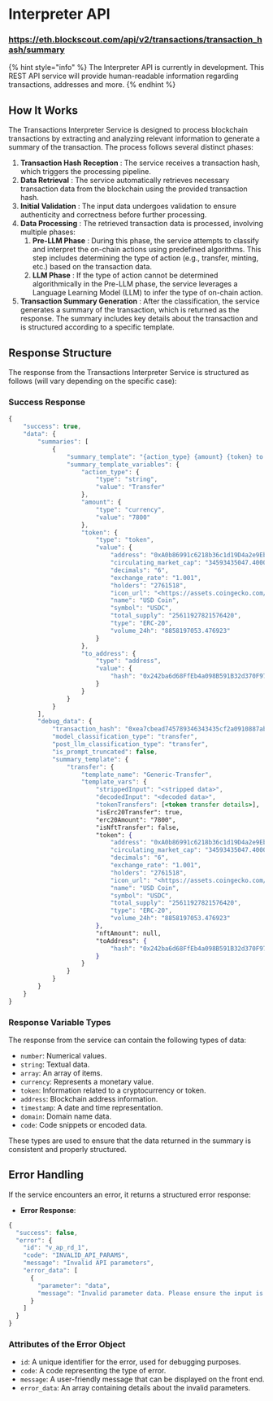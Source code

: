 # Interpreter API

### https://eth.blockscout.com/api/v2/transactions/transaction_hash/summary

{% hint style="info" %}
The Interpreter API is currently in development. This REST API service will provide human-readable information regarding transactions, addresses and more.&#x20;
{% endhint %}

## How It Works

The Transactions Interpreter Service is designed to process blockchain transactions by extracting and analyzing relevant information to generate a summary of the transaction. The process follows several distinct phases:

1. **Transaction Hash Reception** : The service receives a transaction hash, which triggers the processing pipeline.
2. **Data Retrieval** : The service automatically retrieves necessary transaction data from the blockchain using the provided transaction hash.
3. **Initial Validation** : The input data undergoes validation to ensure authenticity and correctness before further processing.
4. **Data Processing** : The retrieved transaction data is processed, involving multiple phases:
   1. **Pre-LLM Phase** : During this phase, the service attempts to classify and interpret the on-chain actions using predefined algorithms. This step includes determining the type of action (e.g., transfer, minting, etc.) based on the transaction data.
   2. **LLM Phase** : If the type of action cannot be determined algorithmically in the Pre-LLM phase, the service leverages a Language Learning Model (LLM) to infer the type of on-chain action.
5. **Transaction Summary Generation** : After the classification, the service generates a summary of the transaction, which is returned as the response. The summary includes key details about the transaction and is structured according to a specific template.

## Response Structure

The response from the Transactions Interpreter Service is structured as follows (will vary depending on the specific case):

### **Success Response**

```jsx
{
    "success": true,
    "data": {
        "summaries": [
            {
                "summary_template": "{action_type} {amount} {token} to {to_address}",
                "summary_template_variables": {
                    "action_type": {
                        "type": "string",
                        "value": "Transfer"
                    },
                    "amount": {
                        "type": "currency",
                        "value": "7800"
                    },
                    "token": {
                        "type": "token",
                        "value": {
                            "address": "0xA0b86991c6218b36c1d19D4a2e9Eb0cE3606eB48",
                            "circulating_market_cap": "34593435047.40006",
                            "decimals": "6",
                            "exchange_rate": "1.001",
                            "holders": "2761518",
                            "icon_url": "<https://assets.coingecko.com/coins/images/6319/small/usdc.png?1696506694>",
                            "name": "USD Coin",
                            "symbol": "USDC",
                            "total_supply": "25611927821576420",
                            "type": "ERC-20",
                            "volume_24h": "8858197053.476923"
                        }
                    },
                    "to_address": {
                        "type": "address",
                        "value": {
                            "hash": "0x242ba6d68FfEb4a098B591B32d370F973FF882B7"
                        }
                    }
                }
            }
        ],
        "debug_data": {
            "transaction_hash": "0xea7cbead745789346343435cf2a0910887ab0ebef08af07cbd2f0920a2c628da",
            "model_classification_type": "transfer",
            "post_llm_classification_type": "transfer",
            "is_prompt_truncated": false,
            "summary_template": {
                "transfer": {
                    "template_name": "Generic-Transfer",
                    "template_vars": {
                        "strippedInput": "<stripped data>",
                        "decodedInput": "<decoded data>",
                        "tokenTransfers": [<token transfer details>],
                        "isErc20Transfer": true,
                        "erc20Amount": "7800",
                        "isNftTransfer": false,
                        "token": {
                            "address": "0xA0b86991c6218b36c1d19D4a2e9Eb0cE3606eB48",
                            "circulating_market_cap": "34593435047.40006",
                            "decimals": "6",
                            "exchange_rate": "1.001",
                            "holders": "2761518",
                            "icon_url": "<https://assets.coingecko.com/coins/images/6319/small/usdc.png?1696506694>",
                            "name": "USD Coin",
                            "symbol": "USDC",
                            "total_supply": "25611927821576420",
                            "type": "ERC-20",
                            "volume_24h": "8858197053.476923"
                        },
                        "nftAmount": null,
                        "toAddress": {
                            "hash": "0x242ba6d68FfEb4a098B591B32d370F973FF882B7"
                        }
                    }
                }
            }
        }
    }
}

```

### **Response Variable Types**

The response from the service can contain the following types of data:

- `number`: Numerical values.
- `string`: Textual data.
- `array`: An array of items.
- `currency`: Represents a monetary value.
- `token`: Information related to a cryptocurrency or token.
- `address`: Blockchain address information.
- `timestamp`: A date and time representation.
- `domain`: Domain name data.
- `code`: Code snippets or encoded data.

These types are used to ensure that the data returned in the summary is consistent and properly structured.

## Error Handling

If the service encounters an error, it returns a structured error response:

- **Error Response**:

```jsx
{
  "success": false,
  "error": {
    "id": "v_ap_rd_1",
    "code": "INVALID_API_PARAMS",
    "message": "Invalid API parameters",
    "error_data": [
      {
        "parameter": "data",
        "message": "Invalid parameter data. Please ensure the input is well formed."
      }
    ]
  }
}

```

### **Attributes of the Error Object**&#x20;

- `id`: A unique identifier for the error, used for debugging purposes.
- `code`: A code representing the type of error.
- `message`: A user-friendly message that can be displayed on the front end.
- `error_data`: An array containing details about the invalid parameters.
